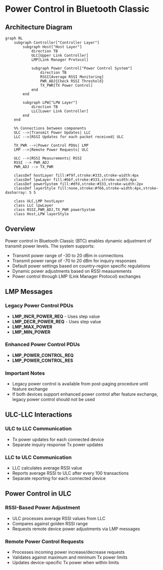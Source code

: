 # Power Control in Bluetooth Classic

## Architecture Diagram

```mermaid
graph RL
    subgraph Controller["Controller Layer"]
        subgraph Host["Host Layer"]
            direction TB
            ULC[Upper Link Controller]
            LMP[Link Manager Protocol]
            
            subgraph Power_Control["Power Control System"]
                direction TB
                RSSI[Average RSSI Monitoring]
                PWR_ADJ{Check RSSI Threshold}
                TX_PWR[TX Power Control]
            end
        end

        subgraph LPW["LPW Layer"]
            direction TB
            LLC[Lower Link Controller]
        end
    end

    %% Connections between components
    ULC -->|Transmit Power Updates| LLC
    LLC -->|RSSI Updates for each packet received| ULC
    
    TX_PWR -->|Power Control PDUs| LMP
    LMP -->|Remote Power Requests| ULC
    
    ULC -->|RSSI Measurements| RSSI
    RSSI --> PWR_ADJ
    PWR_ADJ --> TX_PWR

    classDef hostLayer fill:#f9f,stroke:#333,stroke-width:4px
    classDef lpwLayer fill:#bbf,stroke:#333,stroke-width:4px
    classDef powerSystem fill:#dfd,stroke:#333,stroke-width:2px
    classDef layerStyle fill:none,stroke:#f66,stroke-width:4px,stroke-dasharray: 5 5
    
    class ULC,LMP hostLayer
    class LLC lpwLayer
    class RSSI,PWR_ADJ,TX_PWR powerSystem
    class Host,LPW layerStyle
```

## Overview
Power control in Bluetooth Classic (BTC) enables dynamic adjustment of transmit power levels. The system supports:
- Transmit power range of -30 to 20 dBm in connections
- Transmit power range of -70 to 20 dBm for inquiry responses
- Default power settings based on country-region specific regulations
- Dynamic power adjustments based on RSSI measurements
- Power control through LMP (Link Manager Protocol) exchanges

## LMP Messages

### Legacy Power Control PDUs
- **LMP_INCR_POWER_REQ** - Uses step value
- **LMP_DECR_POWER_REQ** - Uses step value
- **LMP_MAX_POWER**
- **LMP_MIN_POWER**

### Enhanced Power Control PDUs
- **LMP_POWER_CONTROL_REQ**
- **LMP_POWER_CONTROL_RES**

### Important Notes
- Legacy power control is available from post-paging procedure until feature exchange
- If both devices support enhanced power control after feature exchange, legacy power control should not be used

## ULC-LLC Interactions

### ULC to LLC Communication
- Tx power updates for each connected device
- Separate inquiry response Tx power updates

### LLC to ULC Communication
- LLC calculates average RSSI value
- Reports average RSSI to ULC after every 100 transactions
- Separate reporting for each connected device

## Power Control in ULC

### RSSI-Based Power Adjustment
- ULC processes average RSSI values from LLC
- Compares against golden RSSI range
- Requests remote device power adjustments via LMP messages

### Remote Power Control Requests
- Processes incoming power increase/decrease requests
- Validates against maximum and minimum Tx power limits
- Updates device-specific Tx power when within limits
